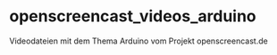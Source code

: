 # openscreencast_videos_arduino
Videodateien mit dem Thema Arduino vom Projekt openscreencast.de    
